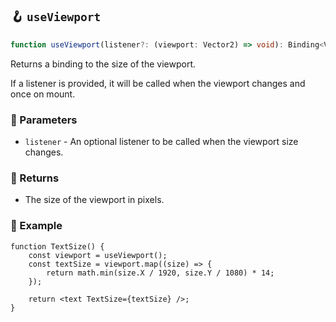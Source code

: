 ## 🪝 `useViewport`

```ts
function useViewport(listener?: (viewport: Vector2) => void): Binding<Vector2>;
```

Returns a binding to the size of the viewport.

If a listener is provided, it will be called when the viewport changes and once on mount.

### 📕 Parameters

-   `listener` - An optional listener to be called when the viewport size changes.

### 📗 Returns

-   The size of the viewport in pixels.

### 📘 Example

```tsx
function TextSize() {
	const viewport = useViewport();
	const textSize = viewport.map((size) => {
		return math.min(size.X / 1920, size.Y / 1080) * 14;
	});

	return <text TextSize={textSize} />;
}
```

